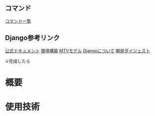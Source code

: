 ## コマンド
[コマンド一覧](https://yukiyucha.notion.site/01706483aaf44c64aba21ea924576c6f)

## Django参考リンク
[公式ドキュメント](https://www.djangoproject.com/)
[環境構築](https://docs.docker.com/samples/django/)
[MTVモデル](https://www.sejuku.net/blog/26407)
[Djangoについて](https://and-engineer.com/articles/YWFRChEAACMA-r03)
[開発ダイジェスト](https://qiita.com/zaburo/items/0e15f6c150caa13ca34c)

↓完成したら
# 概要
# 使用技術
#
